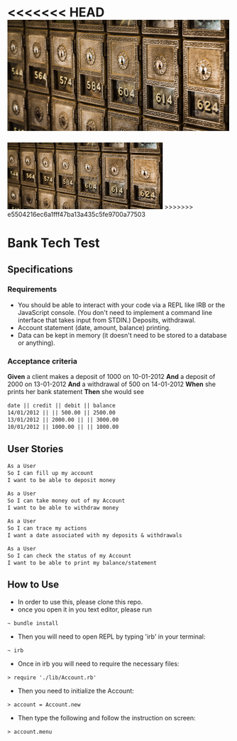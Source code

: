 <<<<<<< HEAD
<img src="./Images/bank_vaults.jpeg" alt="vault" style="width:500px; height:250px"/>
=======
<img src="./Images/bank_vaults.jpeg" alt="vault" style="width:350px; height:150px;"/>
>>>>>>> e5504216ec6a1fff47ba13a435c5fe9700a77503

# Bank Tech Test

## Specifications

### Requirements

* You should be able to interact with your code via a REPL like IRB or the JavaScript console. (You don't need to implement a command line interface that takes input from STDIN.)
Deposits, withdrawal.
* Account statement (date, amount, balance) printing.
* Data can be kept in memory (it doesn't need to be stored to a database or anything).

### Acceptance criteria

**Given** a client makes a deposit of 1000 on 10-01-2012
**And** a deposit of 2000 on 13-01-2012
**And** a withdrawal of 500 on 14-01-2012
**When** she prints her bank statement
**Then** she would see

```
date || credit || debit || balance
14/01/2012 || || 500.00 || 2500.00
13/01/2012 || 2000.00 || || 3000.00
10/01/2012 || 1000.00 || || 1000.00
```

## User Stories

```
As a User
So I can fill up my account
I want to be able to deposit money
```
```
As a User
So I can take money out of my Account
I want to be able to withdraw money
```
```
As a User
So I can trace my actions
I want a date associated with my deposits & withdrawals
```
```
As a User
So I can check the status of my Account
I want to be able to print my balance/statement
```

## How to Use

* In order to use this, please clone this repo.
* once you open it in you text editor, please run
```
~ bundle install
```
* Then you will need to open REPL by typing 'irb' in your terminal:
```
~ irb
```
* Once in irb you will need to require the necessary files:
```
> require './lib/Account.rb'
```
* Then you need to initialize the Account:
```
> account = Account.new
```
* Then type the following and follow the instruction on screen:
```
> account.menu
```
